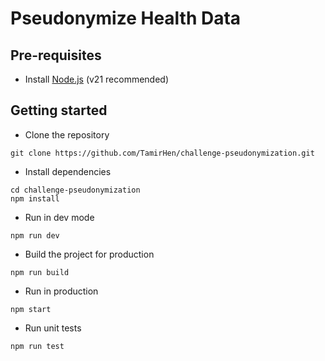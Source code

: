 # Pseudonymize Health Data

## Pre-requisites

- Install [Node.js](https://nodejs.org/en/) (v21 recommended)

## Getting started

- Clone the repository

```
git clone https://github.com/TamirHen/challenge-pseudonymization.git
```

- Install dependencies

```
cd challenge-pseudonymization
npm install
```

- Run in dev mode
```
npm run dev
```

- Build the project for production
```
npm run build
```

- Run in production
```
npm start
```

- Run unit tests
```
npm run test
```
